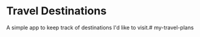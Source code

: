 # Travel Destinations

A simple app to keep track of destinations I'd like to visit.#   m y - t r a v e l - p l a n s  
 